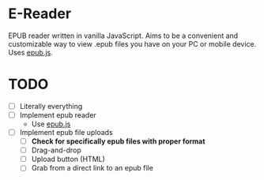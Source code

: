 # E-Reader

EPUB reader written in vanilla JavaScript.
Aims to be a convenient and customizable way to view .epub files
you have on your PC or mobile device.
Uses [epub.js](https://github.com/futurepress/epub.js/).

# TODO

- [ ] Literally everything
- [ ] Implement epub reader
  - Use [epub.js](https://github.com/futurepress/epub.js/)
- [ ] Implement epub file uploads
  - [ ] **Check for specifically epub files with proper format**
  - [ ] Drag-and-drop
  - [ ] Upload button (HTML)
  - [ ] Grab from a direct link to an epub file
